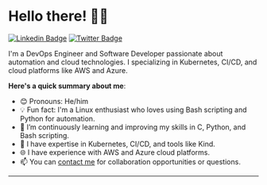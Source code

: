 # Hello there! 👋🏾

[![Linkedin Badge](https://img.shields.io/badge/-olixpin-blue?style=for-the-badge&logo=Linkedin&logoColor=white&link=https://www.linkedin.com/in/olixpin)](https://www.linkedin.com/in/olix) [![Twitter Badge](https://img.shields.io/badge/-@olixpin-1ca0f1?style=for-the-badge&logo=twitter&logoColor=white&link=https://twitter.com/olixpin)](https://twitter.com/olixpin)

I'm a DevOps Engineer and Software Developer passionate about automation and cloud technologies. I specializing in Kubernetes, CI/CD, and cloud platforms like AWS and Azure.

**Here's a quick summary about me**:

- 😊 Pronouns: He/him
- 💡 Fun fact: I'm a Linux enthusiast who loves using Bash scripting and Python for automation.
- 🌱 I’m continuously learning and improving my skills in C, Python, and Bash scripting.
- 💼 I have expertise in Kubernetes, CI/CD, and tools like Kind.
- 🌐 I have experience with AWS and Azure cloud platforms.
- 📫 You can [contact me](mailto:noibiabdulrasaq@rocketmail.com) for collaboration opportunities or questions.

---
